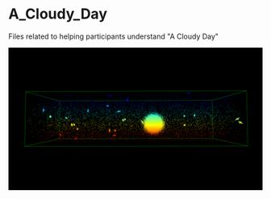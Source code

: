 # A_Cloudy_Day
Files related to helping participants understand "A Cloudy Day"

[![Watch the video](https://github.com/michelle-maria-andrade/A_Cloudy_Day/blob/c32fe91589a62bf094f276d991101cd1318caa67/visualization/a_cloudy_day.png)](https://github.com/michelle-maria-andrade/A_Cloudy_Day/blob/c95a6e8d7a47edebf64296fa07d386fdd1bc4e71/visualization/a_cloudy_day.mp4)





